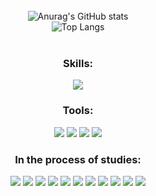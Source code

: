 
<br>

<div align="center">
<img src="https://github-readme-stats.vercel.app/api?username=renatinnsx&show_icons=true&theme=dark&icon_color=7C00FF&border_color=202020" alt="Anurag's GitHub stats" />
</div>

<div align="center">
<img src="https://github-readme-stats.vercel.app/api/top-langs/?username=renatinnsx&layout=compact&theme=dark&icon_color=7C00FF&border_color=202020" alt="Top Langs" />
</div>

<div style="display: inline_block" align="center"><br>
<h3>Skills:</h3>
<img src="https://img.shields.io/badge/Python-000000?style=for-the-badge&logo=python&logoColor=blue"/>
</div>

<div align="center">
<h3>Tools:</h3>
<img src="[https://img.shields.io/badge/Visual_Studio_Code-000000?style=for-the-badge&logo=visual studio code&logoColor=white](https://img.shields.io/badge/Visual_Studio_Code-000000?style=for-the-badge&logo=visual%20studio%20code&logoColor=white)"/>
<img src="https://img.shields.io/badge/GitHub-000000?style=for-the-badge&logo=github&logoColor=white"/>
<img src="https://img.shields.io/badge/Notion-000000?style=for-the-badge&logo=notion&logoColor=white"/>
<img src="https://img.shields.io/badge/Windows-000000?style=for-the-badge&logo=windows&logoColor=white"/>
</div>

<div align="center">
<h3>In the process of studies:</h3>
<img src="https://img.shields.io/badge/HTML5-000000?style=for-the-badge&logo=html5&logoColor=E34F26"/>
<img src="https://img.shields.io/badge/CSS3-000000?style=for-the-badge&logo=css3&logoColor=1572B6"/>
<img src="https://img.shields.io/badge/Bootstrap-000000?style=for-the-badge&logo=bootstrap&logoColor=563D7C"/>
<img src="https://img.shields.io/badge/Sass-000000?style=for-the-badge&logo=sass&logoColor=CC6699"/>
<img src="https://img.shields.io/badge/JavaScript-000000?style=for-the-badge&logo=javascript&logoColor=F7DF1E"/>
<img src="https://img.shields.io/badge/React-000000?style=for-the-badge&logo=react&logoColor=61DAFB"/>
<img src="https://img.shields.io/badge/PHP-000000?style=for-the-badge&logo=php&logoColor=777BB4"/>
<img src="https://img.shields.io/badge/MySQL-000000?style=for-the-badge&logo=mysql&logoColor=005C84"/>
<img src="https://img.shields.io/badge/jQuery-000000?style=for-the-badge&logo=jquery&logoColor=0769AD"/>
<img src="https://img.shields.io/badge/Ionic-000000?style=for-the-badge&logo=ionic&logoColor=3880FF"/>
<img src="https://img.shields.io/badge/Kali_Linux-000000?style=for-the-badge&logo=kali-linux&logoColor=white"/>
</div>
